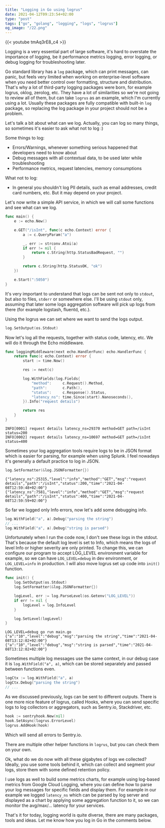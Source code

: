 ```yaml
---
title: "Logging in Go using logrus"
date: 2021-04-12T09:23:54+02:00
type: "post"
tags: ["go", "golang", "logging", "logs", "logrus"]
og_image: "/22.png"
---
```


{{< youtube tmAq3rE8_c4 >}}

Logging is a very essential part of large software, it's hard to overstate the importance of logging, be it performance metrics logging, error logging, or debug logging for troubleshooting later.

Go standard library has a `log` package, which can print messages, can panic, but feels very limited when working on enterprise-level software when you need better control over formatting, structure and distribution. That's why a lot of third-party logging packages were born, for example logrus, oklog, zerolog, etc. They have a lot of similarities so we're not going to review all of them, but can take `logrus` as an example, which I'm currently using a lot. Usually these packages are fully compatible with built-in `log` package, so replacing the log package in your project should not be a problem.

Let's talk a bit about what can we log. Actually, you can log so many things, so sometimes it's easier to ask what not to log :)

Some things to log:
- Errors/Warnings, whenever something serious happened that developers need to know about
- Debug messages with all contextual data, to be used later while troubleshooting
- Performance metrics, request latencies, memory consumptions

What not to log:
- In general you shouldn't log PII details, such as email addresses, credit card numbers, etc. But it may depend on your project.

Let's now write a simple API service, in which we will call some functions and see what can we log.

```go
func main() {
	e := echo.New()

	e.GET("/isInt", func(c echo.Context) error {
		a := c.QueryParam("a")

		_, err := strconv.Atoi(a)
		if err != nil {
			return c.String(http.StatusBadRequest, "")
		}

		return c.String(http.StatusOK, "ok")
	})

	e.Start(":5050")
}
```

It's very important to understand that logs can be sent not only to `stdout`, but also to files, `stderr` or somewhere else. I'll be using `stdout` only, assuming that later some logs aggregation software will pick up logs from there (for example logstash, fluentd, etc.).

Using the logrus we can set where we want to send the logs output.

```go
log.SetOutput(os.Stdout)
```

Now let's log all the requests, together with status code, latency, etc. We will do it through the Echo middleware.

```go
func loggingMiddleware(next echo.HandlerFunc) echo.HandlerFunc {
	return func(c echo.Context) error {
		start := time.Now()

		res := next(c)

		log.WithFields(log.Fields{
			"method":     c.Request().Method,
			"path":       c.Path(),
			"status":     c.Response().Status,
			"latency_ns": time.Since(start).Nanoseconds(),
		}).Info("request details")

		return res
	}
}
```

```
INFO[0001] request details latency_ns=29370 method=GET path=/isInt status=200
INFO[0002] request details latency_ns=10697 method=GET path=/isInt status=400
```

Sometimes your log aggregation tools require logs to be in JSON format which is easier for parsing, for example when using Splunk. I feel nowadays it's generally a default practice to log in JSON.

```go
log.SetFormatter(&log.JSONFormatter{})
```

```
{"latency_ns":25315,"level":"info","method":"GET","msg":"request details","path":"/isInt","status":200,"time":"2021-04-08T12:59:48+02:00"}
{"latency_ns":7581,"level":"info","method":"GET","msg":"request details","path":"/isInt","status":400,"time":"2021-04-08T12:59:59+02:00"}
```

So far we logged only Info errors, now let's add some debugging info.

```go
log.WithField("a", a).Debug("parsing the string")
// ...
log.WithField("a", a).Debug("string is parsed")
```

Unfortunately when I run the code now, I don't see these logs in the stdout. That's because the default log level is set to Info, which means the logs of level Info or higher severity are only printed. To change this, we can configure our program to accept LOG_LEVEL environment variable for example, so we can have `LOG_LEVEL=debug` in dev environment, or `LOG_LEVEL=info` in production. I will also move logrus set up code into `init()` function.

```go
func init() {
	log.SetOutput(os.Stdout)
	log.SetFormatter(&log.JSONFormatter{})

	logLevel, err := log.ParseLevel(os.Getenv("LOG_LEVEL"))
	if err != nil {
		logLevel = log.InfoLevel
	}

	log.SetLevel(logLevel)
}
```

```
LOG_LEVEL=debug go run main.go
{"a":"10","level":"debug","msg":"parsing the string","time":"2021-04-08T13:12:02+02:00"}
{"a":"10","level":"debug","msg":"string is parsed","time":"2021-04-08T13:12:02+02:00"}
```

Sometimes multiple log messages use the same context, in our debug case it is `log.WithField("a", a)`, which can be stored separately and passed between functions even.

```go
logCtx := log.WithField("a", a)
logCtx.Debug("parsing the string")
// ...
```

As we discussed previously, logs can be sent to different outputs. There is one more nice feature of logrus, called Hooks, where you can send specific logs to log collectors or aggregators, such as Sentry.io, Stackdriver, etc.

```go
hook := sentryhook.New(nil)
hook.SetAsync(logrus.ErrorLevel)
logrus.AddHook(hook)
```

Which will send all errors to Sentry.io.

There are multiple other helper functions in `logrus`, but you can check them on your own.

Ok, what do we do now with all these gigabytes of logs we collected? Ideally, you use some tools behind it, which can collect and segment your logs, store them with some defined retention policy.

I use logs as well to build some metrics charts, for example using log-based metrics from Google Cloud Logging, where you can define how to parse your log messages for specific fields and display them. For example in our example we logged `latency_ns` which can be parsed by log server and displayed as a chart by applying some aggregation function to it, so we can monitor the avg/max/... latency for your services.

That's it for today, logging world is quite diverse, there are many packages, tools and ideas. Let me know how you log in Go in the comments below.